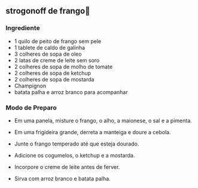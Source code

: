 ## strogonoff de frango:chicken:

### Ingrediente

- 1 quilo de peito de frango sem pele
- 1 tablete de caldo de galinha
- 3 colheres de sopa de oleo
- 2 latas de creme de leite sem soro
- 2 colheres de sopa de molho de tomate
- 2 colheres de sopa de ketchup
- 2 colheres de sopa de mostarda
- Champignon
- batata palha e arroz branco para acompanhar

### Modo de Preparo

- Em uma panela, misture o frango, o alho, a maionese, o sal e a pimenta.

- Em uma frigideira grande, derreta a manteiga e doure a cebola.

- Junte o frango temperado até que esteja dourado.

- Adicione os cogumelos, o ketchup e a mostarda.

- Incorpore o creme de leite antes de ferver.

- Sirva com arroz branco e batata palha.

